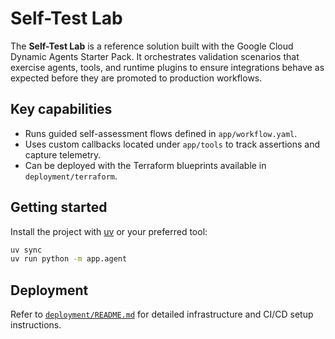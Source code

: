 # Self-Test Lab

The **Self-Test Lab** is a reference solution built with the Google Cloud Dynamic Agents Starter Pack. It orchestrates validation
scenarios that exercise agents, tools, and runtime plugins to ensure integrations behave as expected before they are promoted to
production workflows.

## Key capabilities
- Runs guided self-assessment flows defined in `app/workflow.yaml`.
- Uses custom callbacks located under `app/tools` to track assertions and capture telemetry.
- Can be deployed with the Terraform blueprints available in `deployment/terraform`.

## Getting started
Install the project with [uv](https://github.com/astral-sh/uv) or your preferred tool:

```bash
uv sync
uv run python -m app.agent
```

## Deployment
Refer to [`deployment/README.md`](deployment/README.md) for detailed infrastructure and CI/CD setup instructions.
